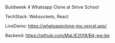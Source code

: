 
Buildweek 4 Whatsapp Clone at Strive School

TechStack: Websockets, React

LiveDemo: https://whatsappclone-mu.vercel.app/

Backend: https://github.com/MaLIE2018/B4-wa-be
